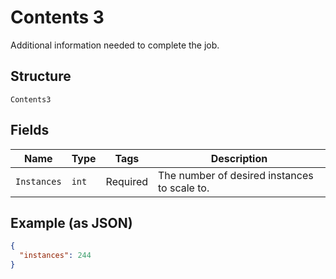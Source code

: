
# Contents 3

Additional information needed to complete the job.

## Structure

`Contents3`

## Fields

| Name | Type | Tags | Description |
|  --- | --- | --- | --- |
| `Instances` | `int` | Required | The number of desired instances to scale to. |

## Example (as JSON)

```json
{
  "instances": 244
}
```

